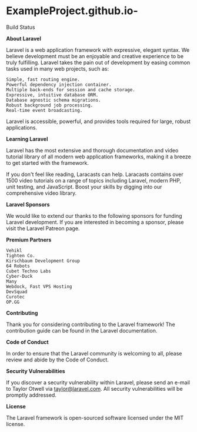 # ExampleProject.github.io-
                                                  

Build Status





**About Laravel**

Laravel is a web application framework with expressive, elegant syntax. We believe development must be an enjoyable and creative experience to be truly fulfilling. Laravel takes the pain out of development by easing common tasks used in many web projects, such as:

    Simple, fast routing engine.
    Powerful dependency injection container.
    Multiple back-ends for session and cache storage.
    Expressive, intuitive database ORM.
    Database agnostic schema migrations.
    Robust background job processing.
    Real-time event broadcasting.

Laravel is accessible, powerful, and provides tools required for large, robust applications.

**Learning Laravel**

Laravel has the most extensive and thorough documentation and video tutorial library of all modern web application frameworks, making it a breeze to get started with the framework.

If you don't feel like reading, Laracasts can help. Laracasts contains over 1500 video tutorials on a range of topics including Laravel, modern PHP, unit testing, and JavaScript. Boost your skills by digging into our comprehensive video library.

**Laravel Sponsors**

We would like to extend our thanks to the following sponsors for funding Laravel development. If you are interested in becoming a sponsor, please visit the Laravel Patreon page.

**Premium Partners**

    Vehikl
    Tighten Co.
    Kirschbaum Development Group
    64 Robots
    Cubet Techno Labs
    Cyber-Duck
    Many
    Webdock, Fast VPS Hosting
    DevSquad
    Curotec
    OP.GG

**Contributing**

Thank you for considering contributing to the Laravel framework! The contribution guide can be found in the Laravel documentation.

**Code of Conduct**

In order to ensure that the Laravel community is welcoming to all, please review and abide by the Code of Conduct.

**Security Vulnerabilities**

If you discover a security vulnerability within Laravel, please send an e-mail to Taylor Otwell via taylor@laravel.com. All security vulnerabilities will be promptly addressed.

**License**

The Laravel framework is open-sourced software licensed under the MIT license.


